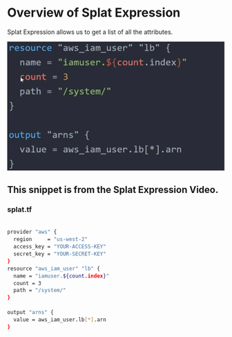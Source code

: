# Overview of Splat Expression
 Splat Expression allows us to get a list of all the attributes.
 
 ![MY Image](images/terraform-splat-1.png)

 ## This snippet is from the Splat Expression Video.

### splat.tf

```sh

provider "aws" {
  region     = "us-west-2"
  access_key = "YOUR-ACCESS-KEY"
  secret_key = "YOUR-SECRET-KEY"
}
resource "aws_iam_user" "lb" {
  name = "iamuser.${count.index}"
  count = 3
  path = "/system/"
}

output "arns" {
  value = aws_iam_user.lb[*].arn
}
```
